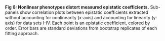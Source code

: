 **Fig 6: Nonlinear phenotypes distort measured epistatic coefficients.** Sub-panels show correlation plots between epistatic coefficients extracted without accounting for nonlinearity (x-axis) and accounting for linearity (y-axis) for data sets I-IV. Each point is an epistatic coefficient, colored by order. Error bars are standard deviations from bootstrap replicates of each fitting approach.